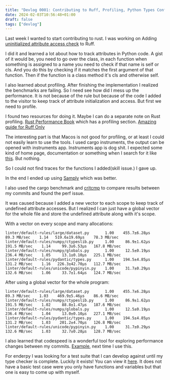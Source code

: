 ```yaml
---
title: "Devlog 0001: Contributing to Ruff, Profiling, Python Types Conformance Tests"
date: 2024-02-03T10:56:48+01:00
draft: false
tags: ["devlog"]
---
```


Last week I wanted to start contributing to rust.
I was working on Adding [uninitialized attribute access check](https://github.com/astral-sh/ruff/pull/9513) to Ruff.

I did it and learned a lot about how to track attributes in Python code.
A gist of it would be, you need to go over the class, in each function when something is assigned to a name you need to check if that name is self or cls.
And you do this by checking if it matches the first argument of that function.
Then if the function is a class method it's cls and otherwise self.

I also learned about profiling.
After finishing the implementation I realized the benchmarks are failing.
So I need see how did I mess up the performance. It is not because of the rule but because of the code I added to the visitor to keep track of attribute initialization and access.
But first we need to profile.

I found two resources for doing it.
Maybe I can do a separate note on Rust profiling.
[Rust Performance Book](https://nnethercote.github.io/perf-book/) which has a profiling section.
[Amazing guide for Ruff Only](https://docs.astral.sh/ruff/contributing/#profiling-projects)

The interesting part is that Macos is not good for profiling, or at least I could not easily learn to use the tools.
I used cargo instruments, the output can be opened with instruments app. Instruments app is dog shit.
I expected some kind of home page, documentation or something when I search for it like [this](https://jetbrains.com/help/idea/profiler-intro.html).
But nothing.

So I could not find traces for the functions I added(skill issue.) I gave up.

In the end I ended up using [Samply](https://github.com/mstange/samply) which was better.

I also used the cargo benchmark and [critcmp](https://github.com/BurntSushi/critcmp) to compare results between my commits and found the perf issue.

It was caused because I added a new vector to each scope to keep track of undefined attribute accesses.
But I realized I can just have a global vector for the whole file and store the undefined attribute along with it's scope.

With a vector on every scope and many allocations:

```
linter/default-rules/large/dataset.py       1.00    455.7±6.28µs    89.3 MB/sec    1.14   519.6±19.69µs    78.3 MB/sec
linter/default-rules/numpy/ctypeslib.py     1.00     86.9±1.62µs   191.5 MB/sec    1.14     99.3±6.53µs   167.8 MB/sec
linter/default-rules/numpy/globals.py       1.00     12.5±0.19µs   236.4 MB/sec    1.05     13.1±0.10µs   225.1 MB/sec
linter/default-rules/pydantic/types.py      1.00    194.5±4.85µs   131.2 MB/sec    1.16   226.3±42.70µs   112.7 MB/sec
linter/default-rules/unicode/pypinyin.py    1.00     31.7±0.29µs   132.6 MB/sec    1.06     33.7±1.64µs   124.7 MB/sec
```

After using a global vector for the whole program:

```
linter/default-rules/large/dataset.py       1.00    455.7±6.28µs    89.3 MB/sec    1.03    469.9±5.46µs    86.6 MB/sec
linter/default-rules/numpy/ctypeslib.py     1.00     86.9±1.62µs   191.5 MB/sec    1.02     88.8±1.47µs   187.6 MB/sec
linter/default-rules/numpy/globals.py       1.00     12.5±0.19µs   236.4 MB/sec    1.04     13.0±0.10µs   227.1 MB/sec
linter/default-rules/pydantic/types.py      1.00    194.5±4.85µs   131.2 MB/sec    1.03    201.2±4.70µs   126.8 MB/sec
linter/default-rules/unicode/pypinyin.py    1.00     31.7±0.29µs   132.6 MB/sec    1.03     32.7±0.28µs   128.7 MB/sec
```

I also learned that codespeed is a wonderful tool for exploring performance changes between my commits.
[Example](https://codspeed.io/astral-sh/ruff/branches/Glyphack:linter-pylint-E0203), next time I use this.


For enderpy I was looking for a test suite that I can develop against until my type checker is complete.
Luckily it exists! You can view it [here](https://github.com/python/typing/tree/main/conformance).
It does not have a basic test case were you only have functions and variables but that one is easy to come up with myself.
